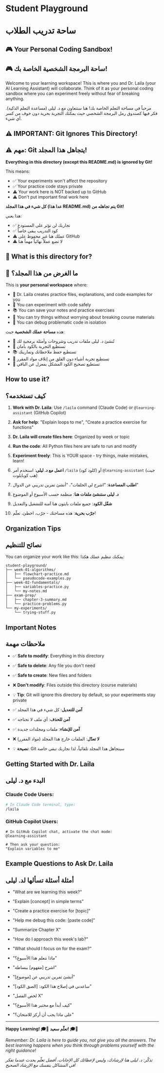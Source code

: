 # Student Playground
# ساحة تدريب الطلاب

## 🎮 Your Personal Coding Sandbox!
## 🎮 ساحة البرمجة الشخصية الخاصة بك!

Welcome to your learning workspace! This is where you and Dr. Laila (your AI Learning Assistant) will collaborate. Think of it as your personal coding sandbox where you can experiment freely without fear of breaking anything.

مرحباً في مساحة التعلم الخاصة بك! هنا ستتعاون مع د. ليلى (مساعدة التعلم الذكية). فكر فيها كصندوق رمل البرمجة الشخصي حيث يمكنك التجربة بحرية دون خوف من كسر أي شيء.

## ⚠️ IMPORTANT: Git Ignores This Directory!
## ⚠️ مهم: Git يتجاهل هذا المجلد!

**Everything in this directory (except this README.md) is ignored by Git!**

This means:
- ✅ Your experiments won't affect the repository
- ✅ Your practice code stays private
- ⚠️ Your work here is NOT backed up to GitHub
- ⚠️ Don't put important final work here

**كل شيء في هذا المجلد (عدا هذا README.md) يتم تجاهله من Git!**

هذا يعني:
- ✅ تجاربك لن تؤثر على المستودع
- ✅ كود التدريب يبقى خاصاً
- ⚠️ عملك هنا غير محفوظ على GitHub
- ⚠️ لا تضع عملاً نهائياً مهماً هنا

## 📝 What is this directory for?
## 📝 ما الغرض من هذا المجلد؟

This is **your personal workspace** where:
- 🤖 Dr. Laila creates practice files, explanations, and code examples for you
- 🧪 You can experiment with code safely
- 📚 You can save your notes and practice exercises
- 🔬 You can try things without worrying about breaking course materials
- 🐛 You can debug problematic code in isolation

هذه **مساحة عملك الشخصية** حيث:
- 🤖 تُنشئ د. ليلى ملفات تدريب وشروحات وأمثلة برمجية لك
- 🧪 تستطيع التجربة بالكود بأمان
- 📚 تستطيع حفظ ملاحظاتك وتمارينك
- 🔬 تستطيع تجربة أشياء دون القلق من إتلاف مواد المقرر
- 🐛 تستطيع تصحيح الكود المشكل بمعزل عن الباقي

## How to use it?
## كيف تستخدمه؟

1. **Work with Dr. Laila**: Use `/laila` command (Claude Code) or `@learning-assistant` (GitHub Copilot)
2. **Ask for help**: "Explain loops to me", "Create a practice exercise for functions"
3. **Dr. Laila will create files here**: Organized by week or topic
4. **Run the code**: All Python files here are safe to run and modify
5. **Experiment freely**: This is YOUR space - try things, make mistakes, learn!

1. **اعمل مع د. ليلى**: استخدم أمر `/laila` (كلود كود) أو `@learning-assistant` (جيت هب كوبايلوت)
2. **اطلب المساعدة**: "اشرح لي الحلقات"، "أنشئ تمرين تدريبي عن الدوال"
3. **د. ليلى ستنشئ ملفات هنا**: منظمة حسب الأسبوع أو الموضوع
4. **شغّل الكود**: جميع ملفات بايثون هنا آمنة للتشغيل والتعديل
5. **جرّب بحرية**: هذه مساحتك - جرّب، اخطئ، تعلّم!

## Organization Tips
## نصائح للتنظيم

You can organize your work like this:
يمكنك تنظيم عملك هكذا:

```
student-playground/
├── week-01-algorithms/
│   ├── flowchart-practice.md
│   └── pseudocode-examples.py
├── week-02-fundamentals/
│   ├── variables-practice.py
│   └── my-notes.md
├── exam-prep/
│   ├── chapter-3-summary.md
│   └── practice-problems.py
└── my-experiments/
    └── trying-stuff.py
```

## Important Notes
## ملاحظات مهمة

- ✅ **Safe to modify**: Everything in this directory
- ✅ **Safe to delete**: Any file you don't need
- ✅ **Safe to create**: New files and folders
- ❌ **Don't modify**: Files outside this directory (course materials)
- 💡 **Tip**: Git will ignore this directory by default, so your experiments stay private

- ✅ **آمن للتعديل**: كل شيء في هذا المجلد
- ✅ **آمن للحذف**: أي ملف لا تحتاجه
- ✅ **آمن للإنشاء**: ملفات ومجلدات جديدة
- ❌ **لا تعدّل**: الملفات خارج هذا المجلد (مواد المقرر)
- 💡 **نصيحة**: Git سيتجاهل هذا المجلد تلقائياً، لذا تجاربك تبقى خاصة

## Getting Started with Dr. Laila
## البدء مع د. ليلى

### Claude Code Users:
```bash
# In Claude Code terminal, type:
/laila
```

### GitHub Copilot Users:
```
# In GitHub Copilot chat, activate the chat mode:
@learning-assistant

# Then ask your question:
"Explain variables to me"
```

## Example Questions to Ask Dr. Laila
## أمثلة أسئلة تسألها لد. ليلى

- "What are we learning this week?"
- "Explain [concept] in simple terms"
- "Create a practice exercise for [topic]"
- "Help me debug this code: [paste code]"
- "Summarize Chapter X"
- "How do I approach this week's lab?"
- "What should I focus on for the exam?"

- "ماذا نتعلم هذا الأسبوع؟"
- "اشرح [مفهوم] ببساطة"
- "أنشئ تمرين تدريبي عن [موضوع]"
- "ساعدني في إصلاح هذا الكود: [الصق الكود]"
- "لخص الفصل X"
- "كيف أبدأ مع مختبر هذا الأسبوع؟"
- "على ماذا يجب أن أركز للامتحان؟"

---

**Happy Learning! 🎓🐍**
**تعلّم سعيد! 🎓🐍**

*Remember: Dr. Laila is here to guide you, not give you all the answers. The best learning happens when you think through problems yourself with the right guidance!*

*تذكّر: د. ليلى هنا لإرشادك، وليس لإعطائك كل الإجابات. أفضل تعلّم يحدث عندما تفكر في المشاكل بنفسك مع الإرشاد الصحيح!*
